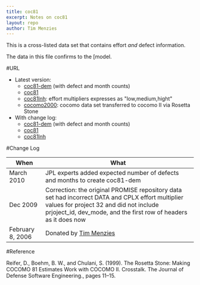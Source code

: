 ```yaml
---
title: coc81
excerpt: Notes on coc81
layout: repo
author: Tim Menzies
---
```



This is a cross-listed data set that contains effort _and_ defect information.

The data in this file confirms to the [model.

#URL

  * Latest version: 
    * [coc81-dem](https://terapromise.csc.ncsu.edu:8443/svn/repo/effort/cocomo/cocomo2/coc81-dem/) (with defect and month counts) 
    * [coc81](https://terapromise.csc.ncsu.edu:8443/svn/repo/effort/cocomo/cocomo1/coc81/coc81.arff)
    * [coc81lnh](https://terapromise.csc.ncsu.edu:8443/svn/repo/effort/cocomo/cocomo1/coc81/coc81lnh.arff): effort multipliers expresses as "low,medium,hight"
    * [cocomo2000](https://terapromise.csc.ncsu.edu:8443/svn/repo/effort/cocomo/cocomo1/coc81/coc2000.csv): cocomo data set transferred to cocomo II via Rosetta Stone
  * With change log:
    * [coc81-dem](https://terapromise.csc.ncsu.edu:8443/svn/repo/effort/cocomo/cocomo2/coc81-dem/) (with defect and month counts)
    * [coc81](https://terapromise.csc.ncsu.edu:8443/svn/repo/effort/cocomo/cocomo1/coc81/)
    * [coc81lnh](https://terapromise.csc.ncsu.edu:8443/svn/repo/effort/cocomo/cocomo1/coc81)

#Change Log

When | What
---- | ----
March  2010 | JPL experts added expected number of defects and months to create coc81-dem
Dec 2009 | Correction: the original PROMISE repository data set had incorrect DATA and CPLX effort multiplier  values for project 32 and did not include prjoject\_id, dev\_mode, and the first row of headers as it does now 
February 8, 2006 | Donated by [Tim Menzies](/repo/people/data-donors/promise3.html)

#Reference

Reifer, D., Boehm, B. W., and Chulani, S. (1999). The Rosetta Stone: Making COCOMO 81 Estimates Work with COCOMO II. Crosstalk. The Journal of Defense Software Engineering., pages 11–15.
